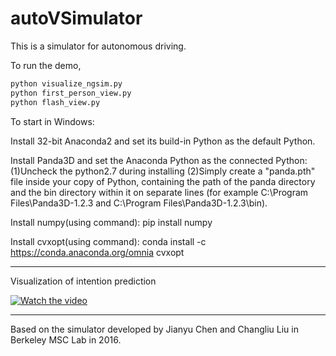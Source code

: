 # autoVSimulator

This is a simulator for autonomous driving. 

To run the demo,
```python
python visualize_ngsim.py
python first_person_view.py
python flash_view.py
```

To start in Windows:

Install 32-bit Anaconda2 and set its build-in Python as the default Python.

Install Panda3D and set the Anaconda Python as the connected Python: (1)Uncheck the python2.7 during installing (2)Simply create a "panda.pth" file inside your copy of Python, containing the path of the panda directory and the bin directory within it on separate lines (for example C:\Program Files\Panda3D-1.2.3 and C:\Program Files\Panda3D-1.2.3\bin).

Install numpy(using command): pip install numpy

Install cvxopt(using command): conda install -c https://conda.anaconda.org/omnia cvxopt

-----

Visualization of intention prediction

[![Watch the video](https://img.youtube.com/vi/HenBoL-mchA/0.jpg)](https://youtu.be/HenBoL-mchA)

-----

Based on the simulator developed by Jianyu Chen and Changliu Liu in Berkeley MSC Lab in 2016.
